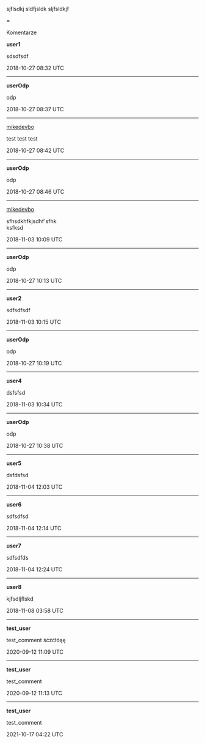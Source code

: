sjflsdkj
sldfjsldk
sljfsldkjf

=

Komentarze

**user1**

sdsdfsdf

2018-10-27 08:32 UTC

---
<p />

**userOdp**

odp

2018-10-27 08:37 UTC

---
<p />

[mikedevbo](https://ddtd.pl)

test test test

2018-10-27 08:42 UTC

---
<p />

**userOdp**

odp

2018-10-27 08:46 UTC

---
<p />

[mikedevbo](https://ddtd.pl)

sfhsdkhfkjsdhf'sfhk  
ksfksd

2018-11-03 10:09 UTC

---
<p />

**userOdp**

odp

2018-10-27 10:13 UTC

---
<p />

**user2**

sdfsdfsdf

2018-11-03 10:15 UTC

---
<p />

**userOdp**

odp

2018-10-27 10:19 UTC

---
<p />

**user4**

dsfsfsd

2018-11-03 10:34 UTC

---
<p />

**userOdp**

odp

2018-10-27 10:38 UTC

---
<p />

**user5**

dsfdsfsd

2018-11-04 12:03 UTC

---
<p />

**user6**

sdfsdfsd

2018-11-04 12:14 UTC

---
<p />

**user7**

sdfsdfds

2018-11-04 12:24 UTC

---
<p />

**user8**

kjfsdljflskd

2018-11-08 03:58 UTC

---
<p />

**test_user**

test_comment śćźćłóąę

2020-09-12 11:09 UTC

---
<p />

**test_user**

test_comment

2020-09-12 11:13 UTC

---
<p />

**test_user**

test_comment

2021-10-17 04:22 UTC 
